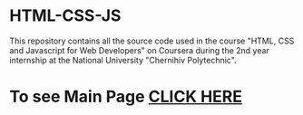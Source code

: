 # HTML-CSS-JS
This repository contains all the source code used in the course "HTML, CSS and Javascript for Web Developers" on Coursera during the 2nd year internship at the National University "Chernihiv Polytechnic".
# To see Main Page [CLICK HERE](https://dionigi000.github.io/HTML-CSS-JS/index.html)
